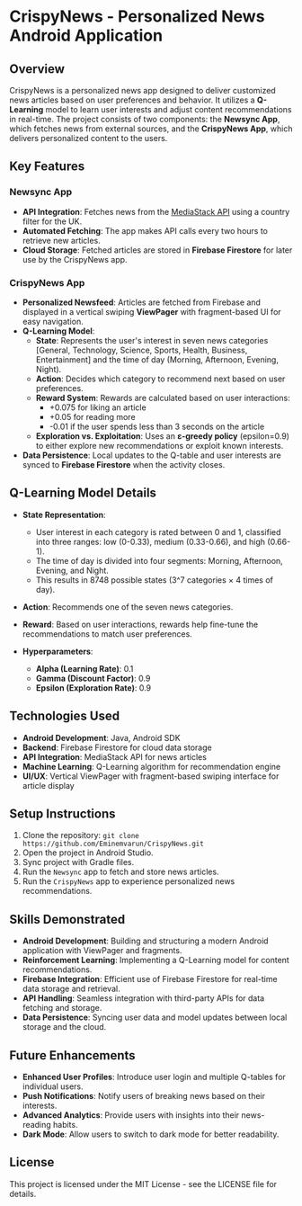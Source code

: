 
# CrispyNews - Personalized News Android Application

## Overview
CrispyNews is a personalized news app designed to deliver customized news articles based on user preferences and behavior. It utilizes a **Q-Learning** model to learn user interests and adjust content recommendations in real-time. The project consists of two components: the **Newsync App**, which fetches news from external sources, and the **CrispyNews App**, which delivers personalized content to the users.

## Key Features

### Newsync App
- **API Integration**: Fetches news from the [MediaStack API](https://mediastack.com/) using a country filter for the UK.
- **Automated Fetching**: The app makes API calls every two hours to retrieve new articles.
- **Cloud Storage**: Fetched articles are stored in **Firebase Firestore** for later use by the CrispyNews app.

### CrispyNews App
- **Personalized Newsfeed**: Articles are fetched from Firebase and displayed in a vertical swiping **ViewPager** with fragment-based UI for easy navigation.
- **Q-Learning Model**: 
  - **State**: Represents the user's interest in seven news categories [General, Technology, Science, Sports, Health, Business, Entertainment] and the time of day (Morning, Afternoon, Evening, Night).
  - **Action**: Decides which category to recommend next based on user preferences.
  - **Reward System**: Rewards are calculated based on user interactions:
    - +0.075 for liking an article
    - +0.05 for reading more
    - -0.01 if the user spends less than 3 seconds on the article
  - **Exploration vs. Exploitation**: Uses an **ε-greedy policy** (epsilon=0.9) to either explore new recommendations or exploit known interests.
- **Data Persistence**: Local updates to the Q-table and user interests are synced to **Firebase Firestore** when the activity closes.

## Q-Learning Model Details
- **State Representation**: 
  - User interest in each category is rated between 0 and 1, classified into three ranges: low (0-0.33), medium (0.33-0.66), and high (0.66-1).
  - The time of day is divided into four segments: Morning, Afternoon, Evening, and Night.
  - This results in 8748 possible states (3^7 categories × 4 times of day).
  
- **Action**: Recommends one of the seven news categories.

- **Reward**: Based on user interactions, rewards help fine-tune the recommendations to match user preferences.

- **Hyperparameters**:
  - **Alpha (Learning Rate)**: 0.1
  - **Gamma (Discount Factor)**: 0.9
  - **Epsilon (Exploration Rate)**: 0.9

## Technologies Used
- **Android Development**: Java, Android SDK
- **Backend**: Firebase Firestore for cloud data storage
- **API Integration**: MediaStack API for news articles
- **Machine Learning**: Q-Learning algorithm for recommendation engine
- **UI/UX**: Vertical ViewPager with fragment-based swiping interface for article display

## Setup Instructions
1. Clone the repository: `git clone https://github.com/Eminemvarun/CrispyNews.git`
2. Open the project in Android Studio.
3. Sync project with Gradle files.
4. Run the `Newsync` app to fetch and store news articles.
5. Run the `CrispyNews` app to experience personalized news recommendations.

## Skills Demonstrated
- **Android Development**: Building and structuring a modern Android application with ViewPager and fragments.
- **Reinforcement Learning**: Implementing a Q-Learning model for content recommendations.
- **Firebase Integration**: Efficient use of Firebase Firestore for real-time data storage and retrieval.
- **API Handling**: Seamless integration with third-party APIs for data fetching and storage.
- **Data Persistence**: Syncing user data and model updates between local storage and the cloud.

## Future Enhancements
- **Enhanced User Profiles**: Introduce user login and multiple Q-tables for individual users.
- **Push Notifications**: Notify users of breaking news based on their interests.
- **Advanced Analytics**: Provide users with insights into their news-reading habits.
- **Dark Mode**: Allow users to switch to dark mode for better readability.

## License
This project is licensed under the MIT License - see the LICENSE file for details.
